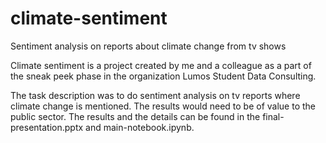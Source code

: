 # climate-sentiment
Sentiment analysis on reports about climate change from tv shows

Climate sentiment is a project created by me and a colleague as a part of the sneak peek phase in the organization Lumos Student Data Consulting.

The task description was to do sentiment analysis on tv reports where climate change is mentioned. The results would need to be of value to the public sector.
The results and the details can be found in the final-presentation.pptx and main-notebook.ipynb.
